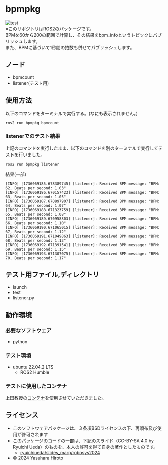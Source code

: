# bpmpkg
![test](https://github.com/kurese-ru/bpmpkg/actions/workflows/test.yml/badge.svg)  
※このリポジトリはROS2のパッケージです。  
BPMを60から200の範囲で計算し、その結果をbpm_infoというトピックにパブリッシュします。  
また、BPMに基づいて1秒間の拍数も併せてパブリッシュします。  

## ノード
- bpmcount
- listener(テスト用)

## 使用方法
以下のコマンドをターミナルで実行する。(なにも表示されません。)  
```
ros2 run bpmpkg bpmcount
```

### listenerでのテスト結果
上記のコマンドを実行したまま、以下のコマンドを別のターミナルで実行してテストを行いました。
```
ros2 run bpmpkg listener
```  
結果(一部)  
```
[INFO] [1736069185.678389745] [listener]: Received BPM message: "BPM: 62, Beats per second: 1.03"
[INFO] [1736069186.670157423] [listener]: Received BPM message: "BPM: 63, Beats per second: 1.05"
[INFO] [1736069187.670897907] [listener]: Received BPM message: "BPM: 64, Beats per second: 1.07"
[INFO] [1736069188.671323759] [listener]: Received BPM message: "BPM: 65, Beats per second: 1.08"
[INFO] [1736069189.670958803] [listener]: Received BPM message: "BPM: 66, Beats per second: 1.10"
[INFO] [1736069190.671065015] [listener]: Received BPM message: "BPM: 67, Beats per second: 1.12"
[INFO] [1736069191.671049863] [listener]: Received BPM message: "BPM: 68, Beats per second: 1.13"
[INFO] [1736069192.671391541] [listener]: Received BPM message: "BPM: 69, Beats per second: 1.15"
[INFO] [1736069193.671307075] [listener]: Received BPM message: "BPM: 70, Beats per second: 1.17"
```
## テスト用ファイル,ディレクトリ
- launch  
- test  
- listener.py

## 動作環境
### 必要なソフトウェア
- python

### テスト環境
- ubuntu 22.04.2 LTS
  - ROS2 Humble

### テストに使用したコンテナ  
上田教授の[コンテナ](https://hub.docker.com/repository/docker/ryuichiueda/ubuntu22.04-ros2)を使用させていただきました。

## ライセンス
- このソフトウェアパッケージは、３条項BSDライセンスの下、再頒布及び使用が許可されます
- このパッケージのコードの一部は、下記のスライド（CC-BY-SA 4.0 by Ryuichi Ueda）のものを、本人の許可を得て自身の著作としたものです。
  - [ryuichiueda/slides_marp/robosys2024](https://github.com/ryuichiueda/slides_marp/tree/master/robosys2024)
- © 2024 Yasuhara Hiroto
